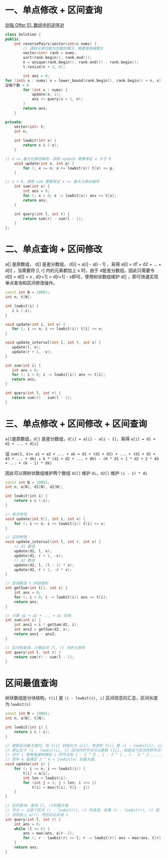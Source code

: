  # 一、单点修改 + 区间查询
[剑指 Offer 51. 数组中的逆序对](https://leetcode-cn.com/problems/shu-zu-zhong-de-ni-xu-dui-lcof/)

```cpp
class Solution {
public:
    int reversePairs(vector<int>& nums) {
        // 遇到元素可能为负数的情况，需要使用离散化
        vector<int> rank = nums;  
        sort(rank.begin(), rank.end());
        n = unique(rank.begin(), rank.end()) - rank.begin();
        t.resize(n + 1, 0);

        int ans = 0;
for (int& x : nums) x = lower_bound(rank.begin(), rank.begin() + n, x) - rank.begin() + 1; // 保
证每个数 > 0
        for (int x : nums) {
            update(x, 1);
            ans += query(x + 1, n);
        }
        return ans;   
    }

private:
    vector<int> t;
    int n;
    
    int lowbit(int x) {
        return x & (-x);
    }

// x <= 最大元素的编号，调用 update 需要保证 x 大于 0
    void update(int x, int p) {  
        for (; x <= n; x += lowbit(x)) t[x] += p;
    }

// x > 0，调用 sum 需要保证 x <= 最大元素的编号
    int sum(int x) {
        int ans = 0;
        for (; x > 0; x -= lowbit(x)) ans += t[x];
        return ans;
    }

    int query(int l, int r) {
        return sum(r) - sum(l - 1);
    }
};
```
# 二、单点查询 + 区间修改
 ​a[]​ 是原数组， ​d[]​ 是差分数组， ​d[i] = a[i] - a[i - 1]​ ，易得 ​a[i] = d1 + d2 + ... + d[i]​ ，当需要将 ​[l, r]​ 内的元素都加上 ​x​ 时，由于 ​d​ 是差分数组，因此只需要令 ​d[l] = d[l] + x​ ,   ​d[r+1] = d[r+1] - x​  即可，使用树状数组维护 ​d[]​ ，即可快速实现单点查询和区间修改操作。

 ```cpp
const int N = 10001;
int n, t[N];

int lowbit(i) {
    i & (-i);
}

void update(int i, int v) {
    for (; i <= n; i += lowbit(i)) t[i] += v;
}

void update_interval(int l, int r, int v) {
    update(l, v);
    update(r + 1, -v);
}

int sum(int i) {
    int ans = 0;
    for (; i > 0; i -= lowbit(i)) ans += t[i];
    return ans;
}

int query(int l, int r) {
    return sum(r) - sum(l - 1);
}
```
# 三、单点修改 + 区间修改 + 区间查询
`a[]`是原数组，`d[]` 是差分数组，`d[i] = a[i] - a[i - 1]`，易得 `a[i] = d1 + d2 + ... + d[i]`

设 `sum(1, k)= a1 + a2 + ... + ak = d1 + (d1 + d2) + ... + (d1 + d2 + d3 + ... + dk) = k * (d1 + d2 + ... + dk) - (0 * d1 + 1 * d2 + 2 * d3 + ... + (k - 1) * dk)`

因此可以用树状数组维护两个数组 `d1[]` 维护 `di`，`d2[]` 维护 `(i - 1) * di`

```cpp
const int N = 10001;
int n, a[N], d1[N], d2[N];

int lowbit(int i) {
    return i & (-i);
}

// 单点修改
void update(int t[], int i, int v) {
    for (; i <= n; i += lowbit(i)) t[i] += v;
}

// 区间修改
void update_interval(int l, int r, int v) {
    // d1 数组
    update(d1, l, v);
    update(d1, r + 1, -v);
    // d2 数组
    update(d2, l, (l - 1) * v);
    update(d2, r + 1, -r * v);
}

// 查询数组 t 的前缀和
int getSum(int t[], int i) {
    int ans = 0;
    for (; i > 0; i -= lowbit(i)) ans += t[i];
    return ans;
}

// 计算 a1 + a2 + ... + ai 的和
int sum(int i) {
    int ans1 = i * getSum(d1, i);
    int ans2 = getSum(d2, x);
    return ans1 - ans2;
}

// 区间和查询，计算区间 [l, r] 内的元素和
int query(int l, int r) {
    return sum(r) - sum(l - 1);
}
```

# 区间最值查询
树状数组是分块结构，`t[i]` 是  `(i - lowbit(i), i]` 区间信息的汇总，区间长度为 `lowbit(i)`
```cpp
const int N = 10001;
int n, a[N], t[N];

int lowbit(int i) {
    return i & (-i);
}

// 更新区间最大值时，将 t[i] 初始化为 a[i]，考虑到 t[i] 是 (i - lowbit(i), i] 区间信息的汇总，
// 那么位于 (i - lowbit(i), i] 区间内的节点可以更新 t[i], 但是这个区间内的节点不一定都能直接转移到 i 节点，有些节点是间接更新
// 对于 i 能够直接转移到 i 的节点有 i - 2 ^ 0 , i - 2 ^ 1 , i - 2 ^ 2 , ..., i - 2 ^ k
// 其中 k 是满足 2 ^ k < lowbit(x) 的最大值，
void update(int i) {
    for (; i <= n; i += lowbit(i)) {
        t[i] = a[i];
        int len = lowbit(i);
        for (int j = 1; j < len; i <<= 1)
            t[i] = max(t[i], t[i - j])
    }
}

// 区间查询，查询 [l, r]的最大值
// 节点 r 记录了区间 (r - lowbit(r), r] 内信息，如果 (r - lowbit(r), r] 是 [l, r] 的子区间，则可以直接使用 t[r] 的信息
// 否则加上 a[r]，然后右区间减 1
int query(int l, int r) {
    int ans = 0;
    while (l <= r) {
        ans = max(ans, a[r--]);
        for (; r - lowbit(r) >= l; r -= lowbit(r)) ans = max(ans, t[r]);
    }
    return ans;
}
```